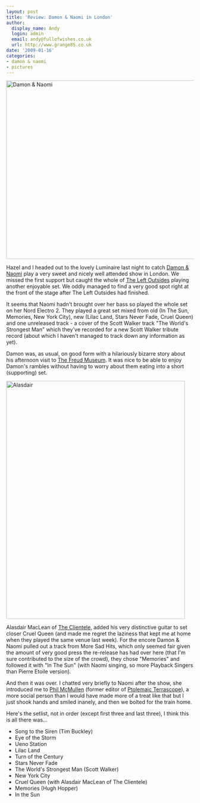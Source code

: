 ```yaml
---
layout: post
title: 'Review: Damon & Naomi in London'
author:
  display_name: Andy
  login: admin
  email: andy@fullofwishes.co.uk
  url: http://www.grange85.co.uk
date: '2009-01-16'
categories:
- damon & naomi
- pictures
---
```

<p><a href="https://www.flickr.com/photos/grange85/3200535564" title="Damon & Naomi by Andy Aldridge, on Flickr"><img class="aligncenter" src="https://farm4.staticflickr.com/3317/3200535564_146778b91d_z.jpg" width="640" height="480" alt="Damon & Naomi"></a>
<p>Hazel and I headed out to the lovely Luminaire last night to catch <a href="http://www.damonandnaomi.com">Damon & Naomi</a> play a very sweet and nicely well attended show in London. We missed the first support but caught the whole of <a href="http://www.theleftoutsides.com/">The Left Outsides</a> playing another enjoyable set. We oddly managed to find a very good spot right at the front of the stage after The Left Outsides had finished.</p>
<p>It seems that Naomi hadn't brought over her bass so played the whole set on her Nord Electro 2. They played a great set mixed from old (In The Sun, Memories, New York City), new (Lilac Land, Stars Never Fade, Cruel Queen) and one unreleased track - a cover of the Scott Walker track "The World's Strongest Man" which they've recorded for a new Scott Walker tribute record (about which I haven't managed to track down any information as yet).</p>
<p>Damon was, as usual, on good form with a hilariously bizarre story about his afternoon visit to <a href="http://www.freud.org.uk/">The Freud Museum</a>.  It was nice to be able to enjoy Damon's rambles without having to worry about them eating into a short (supporting) set.</p>
<p><a href="https://www.flickr.com/photos/grange85/3199696789" title="Alasdair by Andy Aldridge, on Flickr"><img class="aligncenter" src="https://farm4.staticflickr.com/3441/3199696789_185fcbfa4c_z.jpg" width="480" height="640" alt="Alasdair"></a>
<p>Alasdair MacLean of <a href="http://www.theclientele.co.uk/">The Clientele</a>, added his very distinctive guitar to set closer Cruel Queen (and made me regret the laziness that kept me at home when they played the same venue last week). For the encore Damon & Naomi pulled out a track from More Sad Hits, which only seemed fair given the amount of very good press the re-release has had over here (that I'm sure contributed to the size of the crowd), they chose "Memories" and followed it with "In The Sun" (with Naomi singing, so more Playback Singers than Pierre Etoile version).</p>
<p>And then it was over. I chatted very briefly to Naomi after the show, she introduced me to <a href="http://www.terrascope.co.uk/Home/History.htm">Phil McMullen</a> (former editor of <a href="http://www.terrascope.co.uk">Ptolemaic Terrascope</a>), a more social person than I would have made more of a treat like that but I just shook hands and smiled inanely, and then we bolted for the train home.</p>
<p>Here's the setlist, not in order (except first three and last three), I think this is all there was...</p>
<ul>
<li>Song to the Siren (Tim Buckley)</li>
<li>Eye of the Storm</li>
<li>Ueno Station</li>
<li>Lilac Land</li>
<li>Turn of the Century</li>
<li>Stars Never Fade</li>
<li>The World's Strongest Man (Scott Walker)</li>
<li>New York City</li>
<li>Cruel Queen (with Alasdair MacLean of The Clientele)</li>
<li>Memories (Hugh Hopper)</li>
<li>In the Sun</li>
</ul>
<p><figure class="caption "><figcaption class="caption-text"></figcaption></figure></p>
